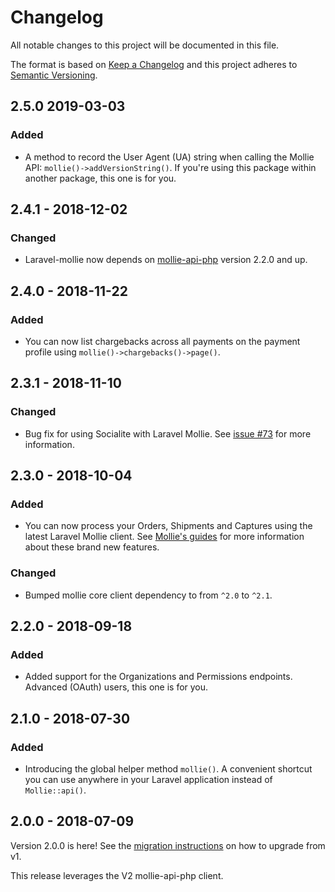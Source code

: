 # Changelog
All notable changes to this project will be documented in this file.

The format is based on [Keep a Changelog](http://keepachangelog.com/en/1.0.0/)
and this project adheres to [Semantic Versioning](http://semver.org/spec/v2.0.0.html).
<!--  -->
<!-- ## [Unreleased] -->
<!-- ### Added -->
<!-- ### Changed -->
<!-- ### Removed -->

## 2.5.0 2019-03-03
### Added
- A method to record the User Agent (UA) string when calling the Mollie API: `mollie()->addVersionString()`. If you're using this package within another package, this one is for you. 

## 2.4.1 - 2018-12-02
### Changed
- Laravel-mollie now depends on [mollie-api-php](https://github.com/mollie/mollie-api-php) version 2.2.0 and up.

## 2.4.0 - 2018-11-22
### Added
- You can now list chargebacks across all payments on the payment profile using `mollie()->chargebacks()->page()`.

## 2.3.1 - 2018-11-10
### Changed
- Bug fix for using Socialite with Laravel Mollie. See [issue #73](https://github.com/mollie/laravel-mollie/issues/73) for more information.

## 2.3.0 - 2018-10-04
### Added
- You can now process your Orders, Shipments and Captures using the latest Laravel Mollie client. See [Mollie's guides](https://docs.mollie.com/orders/overview) for more information about these brand new features.

### Changed
- Bumped mollie core client dependency to from `^2.0` to `^2.1`.

## 2.2.0 - 2018-09-18
### Added
- Added support for the Organizations and Permissions endpoints. Advanced (OAuth) users, this one is for you.

## 2.1.0 - 2018-07-30
### Added
- Introducing the global helper method `mollie()`. A convenient shortcut you can use anywhere in your Laravel application instead of `Mollie::api()`.

## 2.0.0 - 2018-07-09
Version 2.0.0 is here! See the [migration instructions](docs/migration_instructions_v1_to_v2.md) on how to upgrade from v1.

This release leverages the V2 mollie-api-php client.
